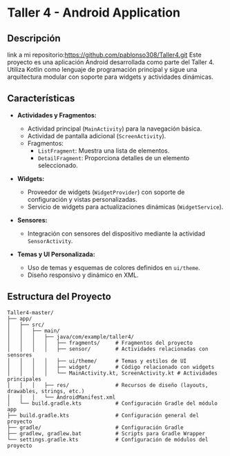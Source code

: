 # Taller 4 - Android Application

## Descripción
 link a mi repositorio:https://github.com/pablonso308/Taller4.git
Este proyecto es una aplicación Android desarrollada como parte del Taller 4. Utiliza Kotlin como lenguaje de programación principal y sigue una arquitectura modular con soporte para widgets y actividades dinámicas.

## Características

- **Actividades y Fragmentos:**
  - Actividad principal (`MainActivity`) para la navegación básica.
  - Actividad de pantalla adicional (`ScreenActivity`).
  - Fragmentos:
    - `ListFragment`: Muestra una lista de elementos.
    - `DetailFragment`: Proporciona detalles de un elemento seleccionado.

- **Widgets:**
  - Proveedor de widgets (`WidgetProvider`) con soporte de configuración y vistas personalizadas.
  - Servicio de widgets para actualizaciones dinámicas (`WidgetService`).

- **Sensores:**
  - Integración con sensores del dispositivo mediante la actividad `SensorActivity`.

- **Temas y UI Personalizada:**
  - Uso de temas y esquemas de colores definidos en `ui/theme`.
  - Diseño responsivo y dinámico en XML.

## Estructura del Proyecto

```plaintext
Taller4-master/
├── app/
│   ├── src/
│   │   ├── main/
│   │   │   ├── java/com/example/taller4/
│   │   │   │   ├── fragments/     # Fragmentos del proyecto
│   │   │   │   ├── sensor/        # Actividades relacionadas con sensores
│   │   │   │   ├── ui/theme/      # Temas y estilos de UI
│   │   │   │   ├── widget/        # Código relacionado con widgets
│   │   │   │   └── MainActivity.kt, ScreenActivity.kt # Actividades principales
│   │   │   ├── res/               # Recursos de diseño (layouts, drawables, strings, etc.)
│   │   │   └── AndroidManifest.xml
│   └── build.gradle.kts           # Configuración Gradle del módulo app
├── build.gradle.kts               # Configuración general del proyecto
├── gradle/                        # Configuración Gradle
├── gradlew, gradlew.bat           # Scripts para Gradle Wrapper
└── settings.gradle.kts            # Configuración de módulos del proyecto
